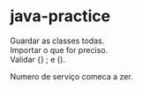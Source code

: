 # java-practice

Guardar as classes todas.
<br>Importar o que for preciso.
<br>Validar {} ; e ().

Numero de serviço comeca a zer.